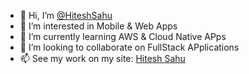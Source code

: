 - 👋 Hi, I’m [@HiteshSahu](https://hiteshsahu.com)
- 👀 I’m interested in Mobile & Web Apps
- 🌱 I’m currently learning AWS & Cloud Native APps
- 💞️ I’m looking to collaborate on FullStack APplications
- 📫 See my work on my site: [Hitesh Sahu](https://hiteshsahu.com)

<!---
HiteshSahu-TW/HiteshSahu-TW is a ✨ special ✨ repository because its `README.md` (this file) appears on your GitHub profile.
You can click the Preview link to take a look at your changes.
--->
